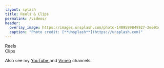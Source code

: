 ```yaml
---
layout: splash
title: Reels & Clips
permalink: /videos/
header:
  overlay_image: https://images.unsplash.com/photo-1489599849927-2ee91cede3ba?dpr=1&auto=compress,format&fit=crop&w=1500&h=&q=80&cs=tinysrgb&crop=
  caption: "Photo credit: [**Unsplash**](https://unsplash.com)"
---
```

<div style="display: flow-root;">Reels
<style id="badge-styles-1">
        /* You can modify these CSS styles */
        .vimeoBadge { margin: 0; padding: 0; font: normal 11px verdana,sans-serif; }
        .vimeoBadge img { border: 0; }
        .vimeoBadge a, .vimeoBadge a:link, .vimeoBadge a:visited, .vimeoBadge a:active { color: #3A75C4; text-decoration: none; cursor: pointer; }
        .vimeoBadge a:hover { color:#00CCFF; }
        .vimeoBadge #vimeo_badge_logo { margin-top:10px; width: 57px; height: 16px; }
        .vimeoBadge .credit { font: normal 11px verdana,sans-serif; }
        .vimeoBadge .clip { padding:0; float:left; margin:0 10px 10px 0; line-height:0; }
        .vimeoBadge.vertical .clip { float: none; }
        .vimeoBadge .caption { font: normal 11px verdana,sans-serif; overflow:hidden; width: auto; height: 30px; }
        .vimeoBadge .clear { display: block; clear: both; visibility: hidden; }
        .vimeoBadge .s160 { width: 160px; } .vimeoBadge .s80 { width: 80px; } .vimeoBadge .s100 { width: 100px; } .vimeoBadge .s200 { width: 200px; }
</style>
<div id="badge-1">
  <div class="vimeoBadge horizontal">
  <script src="https://vimeo.com/kevinashworth/badgeo/?script=1&badge_layout=horizontal&badge_quantity=6&badge_size=200&badge_stream=album&show_titles=yes&badge_album=3320668&badge_channel=33534"></script>
  </div>
</div></div>
<div style="display: block; clear: both;" style="display: flow-root;">Clips
<style id="badge-styles-2">
        /* You can modify these CSS styles */
        .vimeoBadge { margin: 0; padding: 0; font: normal 11px verdana,sans-serif; }
        .vimeoBadge img { border: 0; }
        .vimeoBadge a, .vimeoBadge a:link, .vimeoBadge a:visited, .vimeoBadge a:active { color: #3A75C4; text-decoration: none; cursor: pointer; }
        .vimeoBadge a:hover { color:#00CCFF; }
        .vimeoBadge #vimeo_badge_logo { margin-top:10px; width: 57px; height: 16px; }
        .vimeoBadge .credit { font: normal 11px verdana,sans-serif; }
        .vimeoBadge .clip { padding:0; float:left; margin:0 10px 10px 0; line-height:0; }
        .vimeoBadge.vertical .clip { float: none; }
        .vimeoBadge .caption { font: normal 11px verdana,sans-serif; overflow:hidden; width: auto; height: 30px; }
        .vimeoBadge .clear { display: block; clear: both; visibility: hidden; }
        .vimeoBadge .s160 { width: 160px; } .vimeoBadge .s80 { width: 80px; } .vimeoBadge .s100 { width: 100px; } .vimeoBadge .s200 { width: 200px; }
</style>
<div id="badge-2">
  <div class="vimeoBadge horizontal">
  <script src="https://vimeo.com/kevinashworth/badgeo/?script=1&badge_layout=horizontal&badge_quantity=6&badge_size=200&badge_stream=album&show_titles=yes&badge_album=4795063&badge_channel=33534"></script>
  </div>
</div></div>

<p style="display: flow-root;">Also see my <a href="https://www.youtube.com/channel/UCbgDEIEjifgVvvRXjvkHqQw?" itemprop="sameAs"><i class="fa fa-fw fa-youtube-square" aria-hidden="true"></i> YouTube </a> and <a href="https://vimeo.com/kevinashworth" itemprop="sameAs"><i class="fa fa-fw fa-vimeo" aria-hidden="true"></i> Vimeo</a> channels.</p>
